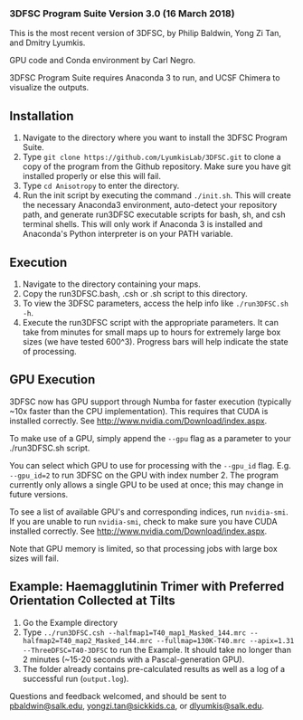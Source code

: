 ### 3DFSC Program Suite Version 3.0 (16 March 2018) ###

This is the most recent version of 3DFSC, by Philip Baldwin, Yong Zi Tan, and Dmitry Lyumkis.

GPU code and Conda environment by Carl Negro.

3DFSC Program Suite requires Anaconda 3 to run, and UCSF Chimera to visualize the outputs.

## Installation ##

1) Navigate to the directory where you want to install the 3DFSC Program Suite.
2) Type `git clone https://github.com/LyumkisLab/3DFSC.git` to clone a copy of the program from the Github repository. Make sure you have git installed properly or else this will fail.
3) Type `cd Anisotropy` to enter the directory.
4) Run the init script by executing the command `./init.sh`. This will create the necessary Anaconda3 environment, auto-detect your repository path, and generate run3DFSC executable scripts for bash, sh, and csh terminal shells. This will only work if Anaconda 3 is installed and Anaconda's Python interpreter is on your PATH variable.


## Execution ##

1) Navigate to the directory containing your maps.
2) Copy the run3DFSC.bash, .csh or .sh script to this directory.
3) To view the 3DFSC parameters, access the help info like `./run3DFSC.sh -h`.
4) Execute the run3DFSC script with the appropriate parameters. It can take from minutes for small maps up to hours for extremely large box sizes (we have tested 600^3). Progress bars will help indicate the state of processing.

## GPU Execution ##

3DFSC now has GPU support through Numba for faster execution (typically ~10x faster than the CPU implementation). This requires that CUDA is installed correctly. See http://www.nvidia.com/Download/index.aspx. 

To make use of a GPU, simply append the `--gpu` flag as a parameter to your ./run3DFSC.sh script.

You can select which GPU to use for processing with the `--gpu_id` flag. E.g. `--gpu_id=2` to run 3DFSC on the GPU with index number 2. The program currently only allows a single GPU to be used at once; this may change in future versions.

To see a list of available GPU's and corresponding indices, run `nvidia-smi`. If you are unable to run `nvidia-smi`, check to make sure you have CUDA installed correctly. See http://www.nvidia.com/Download/index.aspx.

Note that GPU memory is limited, so that processing jobs with large box sizes will fail. 

## Example: Haemagglutinin Trimer with Preferred Orientation Collected at Tilts ##

1) Go the Example directory
2) Type `../run3DFSC.csh --halfmap1=T40_map1_Masked_144.mrc --halfmap2=T40_map2_Masked_144.mrc --fullmap=130K-T40.mrc --apix=1.31 --ThreeDFSC=T40-3DFSC` to run the Example. It should take no longer than 2 minutes (~15-20 seconds with a Pascal-generation GPU).
3) The folder already contains pre-calculated results as well as a log of a successful run (`output.log`).

Questions and feedback welcomed, and should be sent to pbaldwin@salk.edu, yongzi.tan@sickkids.ca, or dlyumkis@salk.edu.
